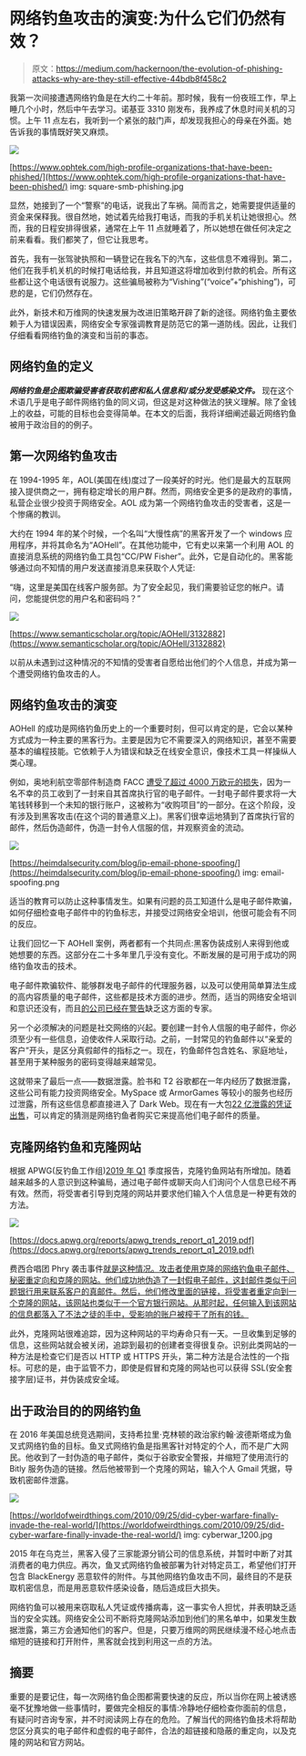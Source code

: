 # 网络钓鱼攻击的演变:为什么它们仍然有效？

> 原文：<https://medium.com/hackernoon/the-evolution-of-phishing-attacks-why-are-they-still-effective-44bdb8f458c2>

我第一次间接遭遇网络钓鱼是在大约二十年前。那时候，我有一份夜班工作，早上睡几个小时，然后中午去学习。诺基亚 3310 刚发布，我养成了休息时间关机的习惯。上午 11 点左右，我听到一个紧张的敲门声，却发现我担心的母亲在外面。她告诉我的事情既好笑又麻烦。

![](img/3c4ff7e29d9caff4a80e13d2ef128340.png)

[https://www.ophtek.com/high-profile-organizations-that-have-been-phished/](https://www.ophtek.com/high-profile-organizations-that-have-been-phished/) img: square-smb-phishing.jpg

显然，她接到了一个“警察”的电话，说我出了车祸。简而言之，她需要提供适量的资金来保释我。很自然地，她试着先给我打电话，而我的手机关机让她很担心。然而，我的日程安排得很紧，通常在上午 11 点就睡着了，所以她想在做任何决定之前来看看。我们都笑了，但它让我思考。

首先，我有一张驾驶执照和一辆登记在我名下的汽车，这些信息不难得到。第二，他们在我手机关机的时候打电话给我，并且知道这将增加收到付款的机会。所有这些都让这个电话很有说服力。这些骗局被称为“Vishing”(“voice”+“phishing”)，可悲的是，它们仍然存在。

此外，新技术和万维网的快速发展为改进旧策略开辟了新的途径。网络钓鱼主要依赖于人为错误因素，网络安全专家强调教育是防范它的第一道防线。因此，让我们仔细看看网络钓鱼的演变和当前的事态。

## 网络钓鱼的定义

***网络钓鱼是企图欺骗受害者获取机密和私人信息和/或分发受感染文件。*** 现在这个术语几乎是电子邮件网络钓鱼的同义词，但这是对这种做法的狭义理解。除了金钱上的收益，可能的目标也会变得简单。在本文的后面，我将详细阐述最近网络钓鱼被用于政治目的的例子。

## 第一次网络钓鱼攻击

在 1994-1995 年，AOL(美国在线)度过了一段美好的时光。他们是最大的互联网接入提供商之一，拥有稳定增长的用户群。然而，网络安全更多的是政府的事情，私营企业很少投资于网络安全。AOL 成为第一个网络钓鱼攻击的受害者，这是一个惨痛的教训。

大约在 1994 年的某个时候，一个名叫“大慢性病”的黑客开发了一个 windows 应用程序，并将其命名为“AOHell”。在其他功能中，它有史以来第一个利用 AOL 的直接消息系统的网络钓鱼工具包“CC/PW Fisher”。此外，它是自动化的。黑客能够通过向不知情的用户发送直接消息来获取个人凭证:

“嗨，这里是美国在线客户服务部。为了安全起见，我们需要验证您的帐户。请问，您能提供您的用户名和密码吗？”

![](img/46c76a0d31ca013ce3b3997672126ceb.png)

[https://www.semanticscholar.org/topic/AOHell/3132882](https://www.semanticscholar.org/topic/AOHell/3132882)

以前从未遇到过这种情况的不知情的受害者自愿给出他们的个人信息，并成为第一个遭受网络钓鱼攻击的人。

## 网络钓鱼攻击的演变

AOHell 的成功是网络钓鱼历史上的一个重要时刻，但可以肯定的是，它会以某种方式成为一种主要的黑客行为。主要是因为它不需要深入的网络知识，甚至不需要基本的编程技能。它依赖于人为错误和缺乏在线安全意识，像技术工具一样操纵人类心理。

例如，奥地利航空零部件制造商 FACC [遭受了超过 4000 万欧元的损失](https://www.reuters.com/article/us-facc-ceo/austrias-facc-hit-by-cyber-fraud-fires-ceo-idUSKCN0YG0ZF)，因为一名不幸的员工收到了一封来自其首席执行官的电子邮件。一封电子邮件要求将一大笔钱转移到一个未知的银行账户，这被称为“收购项目”的一部分。在这个阶段，没有涉及到黑客攻击(在这个词的普通意义上)。黑客们很幸运地猜到了首席执行官的邮件，然后伪造邮件，伪造一封令人信服的信，并观察资金的流动。

![](img/fb87498a17bb8987adb49ba928b22937.png)

[https://heimdalsecurity.com/blog/ip-email-phone-spoofing/](https://heimdalsecurity.com/blog/ip-email-phone-spoofing/) img: email-spoofing.png

适当的教育可以防止这种事情发生。如果有问题的员工知道什么是电子邮件欺骗，如何仔细检查电子邮件中的钓鱼标志，并接受过网络安全培训，他很可能会有不同的反应。

让我们回忆一下 AOHell 案例，两者都有一个共同点:黑客伪装成别人来得到他或她想要的东西。这部分在二十多年里几乎没有变化。不断发展的是可用于成功的网络钓鱼攻击的技术。

电子邮件欺骗软件、能够群发电子邮件的代理服务器，以及可以使用简单算法生成的高内容质量的电子邮件，这些都是技术方面的进步。然而，适当的网络安全培训和意识还没有，而且[的公司已经在警告](https://techcrunch.com/2019/01/27/too-few-cybersecurity-professionals-is-a-gigantic-problem-for-2019/)缺乏这方面的专家。

另一个必须解决的问题是社交网络的兴起。要创建一封令人信服的电子邮件，你必须至少有一些信息，迫使收件人采取行动。之前，一封常见的钓鱼邮件以“亲爱的客户”开头，是区分真假邮件的指标之一。现在，钓鱼邮件包含姓名、家庭地址，甚至用于某种服务的密码变得越来越常见。

这就带来了最后一点——数据泄露。脸书和 T2 谷歌都在一年内经历了数据泄露，这些公司有能力投资网络安全。MySpace 或 ArmorGames 等较小的服务也经历过泄露，所有这些信息都直接进入了 Dark Web。现在有一大包[22 亿泄露的凭证出售](https://www.wired.com/story/collection-leak-usernames-passwords-billions/)，可以肯定的猜测是网络钓鱼者购买它来提高他们电子邮件的质量。

## 克隆网络钓鱼和克隆网站

根据 APWG(反钓鱼工作组)[2019 年 Q1](http://docs.apwg.org/reports/apwg_trends_report_q1_2019.pdf) 季度报告，克隆钓鱼网站有所增加。随着越来越多的人意识到这种骗局，通过电子邮件或聊天向人们询问个人信息已经不再有效。然而，将受害者引导到克隆的网站并要求他们输入个人信息是一种更有效的方法。

![](img/b7f9b33d10c946143ef0a0a1a11f0d36.png)

[https://docs.apwg.org/reports/apwg_trends_report_q1_2019.pdf](https://docs.apwg.org/reports/apwg_trends_report_q1_2019.pdf)

费西合唱团 Phry 袭击事件[就是这种情况。攻击者使用克隆的网络钓鱼电子邮件、秘密重定向和克隆的网站。他们成功地伪造了一封假电子邮件，这封邮件类似于问题银行用来联系客户的真邮件。然后，他们修改里面的链接，将受害者重定向到一个克隆的网站，该网站也类似于一个官方银行网站。从那时起，任何输入到该网站的信息都落入了不法之徒的手中，受影响的账户被榨干了所有的钱。](https://www.bankinfosecurity.com/phish-fry-nets-100-fraudsters-a-1846)

此外，克隆网站很难追踪，因为这种网站的平均寿命只有一天。一旦收集到足够的信息，这些网站就会被关闭，追踪到最初的创建者变得很复杂。识别此类网站的一种方法是检查它们是否以 HTTP 或 HTTPS 开头，第二种方法是合法性的一个指标。可悲的是，由于监管不力，即使是假冒和克隆的网站也可以获得 SSL(安全套接字层)证书，并伪装成安全域。

## 出于政治目的的网络钓鱼

在 2016 年美国总统竞选期间，支持希拉里·克林顿的政治家约翰·波德斯塔成为鱼叉式网络钓鱼的目标。鱼叉式网络钓鱼是指黑客针对特定的个人，而不是广大网民。他收到了一封伪造的电子邮件，类似于谷歌安全警报，并缩短了使用流行的 Bitly 服务伪造的链接。然后他被带到一个克隆的网站，输入个人 Gmail 凭据，导致机密邮件泄露。

![](img/694871cd06f09f1c9632bb4a355c4d73.png)

[https://worldofweirdthings.com/2010/09/25/did-cyber-warfare-finally-invade-the-real-world/](https://worldofweirdthings.com/2010/09/25/did-cyber-warfare-finally-invade-the-real-world/) img: cyberwar_1200.jpg

2015 年在乌克兰，黑客入侵了三家能源分销公司的信息系统，并暂时中断了对其消费者的电力供应。再次，鱼叉式网络钓鱼被部署为针对特定员工，希望他们打开包含 BlackEnergy 恶意软件的附件。与其他网络钓鱼攻击不同，最终目的不是获取机密信息，而是用恶意软件感染设备，随后造成巨大损失。

网络钓鱼可以被用来窃取私人凭证或传播病毒，这一事实令人担忧，并表明缺乏适当的安全实践。网络安全公司不断将克隆网站添加到他们的黑名单中，如果发生数据泄露，第三方会通知他们的客户。但是，只要万维网的网民继续漫不经心地点击缩短的链接和打开附件，黑客就会找到利用这一点的方法。

## 摘要

重要的是要记住，每一次网络钓鱼企图都需要快速的反应，所以当你在网上被诱惑毫不犹豫地做一些事情时，要做完全相反的事情:冷静地仔细检查你面前的信息，有疑问时咨询专家，并不时阅读网上存在的危险。了解当代的网络钓鱼技术将帮助您区分真实的电子邮件和虚假的电子邮件，合法的超链接和隐蔽的重定向，以及克隆的网站和官方网站。
